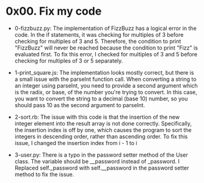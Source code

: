 # 0x00. Fix my code
- 0-fizzbuzz.py: The implementation of FizzBuzz has a logical error in the code. In the if statements, it was checking for multiples of 3 before checking for multiples of 3 and 5. Therefore, the condition to print "FizzBuzz" will never be reached because the condition to print "Fizz" is evaluated first. To fix this error, I checked for multiples of 3 and 5 before checking for multiples of 3 or 5 separately.

- 1-print_square.js: The implementation looks mostly correct, but there is a small issue with the parseInt function call. When converting a string to an integer using parseInt, you need to provide a second argument which is the radix, or base, of the number you're trying to convert. In this case, you want to convert the string to a decimal (base 10) number, so you should pass 10 as the second argument to parseInt.

- 2-sort.rb: The issue with this code is that the insertion of the new integer element into the result array is not done correctly. Specifically, the insertion index is off by one, which causes the program to sort the integers in descending order, rather than ascending order. To fix this issue, I changed the insertion index from i - 1 to i

- 3-user.py: There is a typo in the password setter method of the User class. The variable should be __password instead of _password. I Replaced self._password with self.__password in the password setter method to fix the issue.


